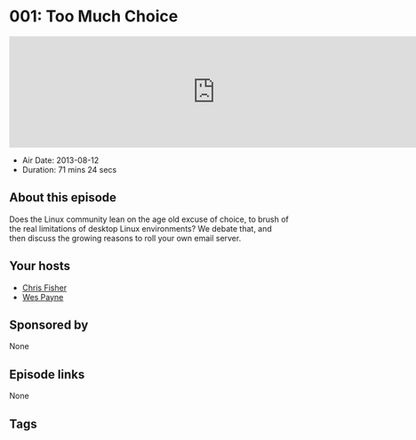 # 001: Too Much Choice

<iframe src="https://player.fireside.fm/v2/RUkczH-V+n2gUE2Mt?theme=dark" width="740" height="200" frameborder="0" scrolling="no"></iframe>

* Air Date: 2013-08-12
* Duration: 71 mins 24 secs

## About this episode

Does the Linux community lean on the age old excuse of choice, to brush of the real limitations of desktop Linux environments? We debate that, and then discuss the growing reasons to roll your own email server.

## Your hosts
* [Chris Fisher](https://linuxunplugged.com/hosts/chrislas)
* [Wes Payne](https://linuxunplugged.com/hosts/wes)

## Sponsored by

None



## Episode links

None



## Tags

